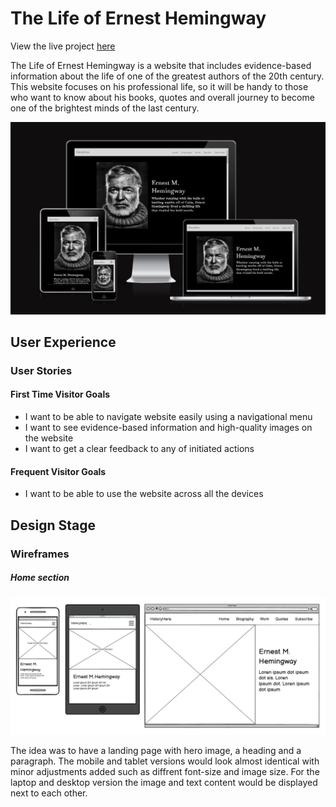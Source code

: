 # The Life of Ernest Hemingway

View the live project [here](https://nataliiasolomchak21.github.io/the-life-of-ernest-hemingway/)

The Life of Ernest Hemingway is a website that includes evidence-based information about the life of one of the greatest authors of the 20th century. This website focuses on his professional life, so it will be handy to those who want to know about his books, quotes and overall journey to become one of the brightest minds of the last century.

![Screenshot of the website on mobile, tablet, laptop and desktop from Am I Resonsive website.](README-images/Screenshot%202023-08-16%20202138.png)

## User Experience

### User Stories

#### First Time Visitor Goals

* I want to be able to navigate website easily using a navigational menu
* I want to see evidence-based information and high-quality images on the website
* I want to get a clear feedback to any of initiated actions

#### Frequent Visitor Goals

* I want to be able to use the website across all the devices
  
## Design Stage

### Wireframes

##### Home section

![Screenshot of the Home section's wireframe of the website using Balsamiq.](README-images/Home-section.png)

The idea was to have a landing page with hero image, a heading and a paragraph. The mobile and tablet versions would look almost identical with minor adjustments added such as diffrent font-size and image size. For the laptop and desktop version the image and text content would be displayed next to each other.
